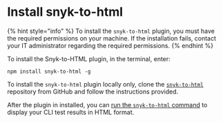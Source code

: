 # Install snyk-to-html



{% hint style="info" %}
To install the `snyk-to-html` plugin, you must have the required permissions on your machine. If the installation fails, contact your IT administrator regarding the required permissions.
{% endhint %}

To install the Snyk-to-HTML plugin, in the terminal, enter:

```
npm install snyk-to-html -g
```

To install the `snyk-to-html` plugin locally only, clone the [`snyk-to-html`](https://github.com/snyk/snyk-to-html) repository from GitHub and follow the instructions provided.

After the plugin in installed, you can  [run the `snyk-to-html` command](run-the-snyk-to-html-command.md) to display your CLI test results in HTML format.

